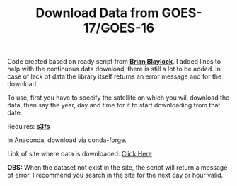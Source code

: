 <h1 align="center">Download Data from GOES-17/GOES-16</h1>
<br>
<p>Code created based on ready script from <b><a target="_blank" href="https://gist.github.com/blaylockbk/d60f4fce15a7f0475f975fc57da9104d#file-download_goes_aws-py">Brian Blaylock</a></b>. 
I added lines to help with the continuous data download, there is still a lot to be added. In case of lack of data the library itself returns an error message and for the download.</p>
<p>To use, first you have to specify the satellite on which you will download the data, then say the year, day and time for it to start downloading from that date.</p>
<p>Requires: <b><a target="_blank" href="https://s3fs.readthedocs.io/en/latest/">s3fs</a></b></p>
<p>In Anaconda, download via conda-forge.</p>
Link of site where data is downloaded: <a target="_blank" href="http://home.chpc.utah.edu/~u0553130/Brian_Blaylock/cgi-bin/generic_AWS_download.cgi?DATASET=noaa-goes16">Click Here</a>
<br>
<p><b>OBS:</b> When the dataset not exist in the site, the script will return a message of error. I recommend you search in the site for the next day or hour valid.</p>
